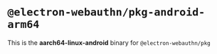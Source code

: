# `@electron-webauthn/pkg-android-arm64`

This is the **aarch64-linux-android** binary for `@electron-webauthn/pkg`
